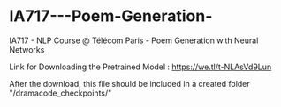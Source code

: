 # IA717---Poem-Generation-
IA717 - NLP Course @ Télécom Paris - Poem Generation with Neural Networks

Link for Downloading the Pretrained Model : 
https://we.tl/t-NLAsVd9Lun

After the download, this file should be included in a created folder "/dramacode_checkpoints/"
